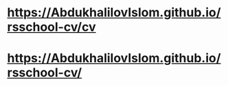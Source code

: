 # https://AbdukhalilovIslom.github.io/rsschool-cv/cv
# https://AbdukhalilovIslom.github.io/rsschool-cv/
